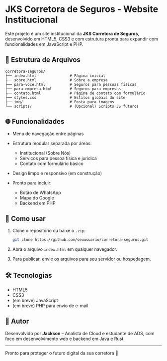 # JKS Corretora de Seguros - Website Institucional

Este projeto é um site institucional da **JKS Corretora de Seguros**, desenvolvido em HTML5, CSS3 e com estrutura pronta para expandir com funcionalidades em JavaScript e PHP.

## 📁 Estrutura de Arquivos

```
corretora-seguros/
├── index.html               # Página inicial
├── sobre.html               # Sobre a empresa
├── para-voce.html           # Seguros para pessoas físicas
├── para-empresa.html        # Seguros para empresas
├── contato.html             # Página de contato com formulário
├── styles.css               # Estilos globais do site
├── img/                     # Pasta para imagens
└── scripts/                 # (Opcional) Scripts JS futuros
```

## 🌐 Funcionalidades

* Menu de navegação entre páginas
* Estrutura modular separada por áreas:

  * Institucional (Sobre Nós)
  * Serviços para pessoa física e jurídica
  * Contato com formulário básico
* Design limpo e responsivo (em construção)
* Pronto para incluir:

  * Botão de WhatsApp
  * Mapa do Google
  * Backend em PHP

## 🚀 Como usar

1. Clone o repositório ou baixe o `.zip`:

   ```bash
   git clone https://github.com/seuusuario/corretora-seguros.git
   ```

2. Abra o arquivo `index.html` em qualquer navegador.

3. Para publicar, envie os arquivos para seu servidor ou hospedagem.

## 🛠 Tecnologias

* HTML5
* CSS3
* (em breve) JavaScript
* (em breve) PHP para envio de e-mail

## 📌 Autor

Desenvolvido por **Jackson** – Analista de Cloud e estudante de ADS, com foco em desenvolvimento web e backend em Java e Rust.

---

Pronto para proteger o futuro digital da sua corretora 🚀

